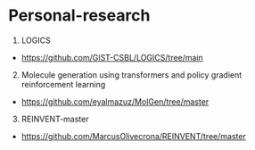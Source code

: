 # Personal-research
1. LOGICS
  - https://github.com/GIST-CSBL/LOGICS/tree/main
2. Molecule generation using transformers and policy gradient reinforcement learning
  - https://github.com/eyalmazuz/MolGen/tree/master
3. REINVENT-master
  - https://github.com/MarcusOlivecrona/REINVENT/tree/master
